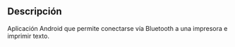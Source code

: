 ## Descripción
Aplicación Android que permite conectarse vía Bluetooth a una impresora e imprimir texto.

